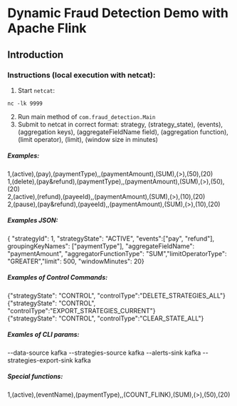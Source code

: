 # Dynamic Fraud Detection Demo with Apache Flink

## Introduction


### Instructions (local execution with netcat):

1. Start `netcat`:
```
nc -lk 9999
```
2. Run main method of `com.fraud_detection.Main`
3. Submit to netcat in correct format:
strategy, (strategy_state), (events), (aggregation keys), (aggregateFieldName field), (aggregation function), (limit operator), (limit), (window size in minutes)

##### Examples:

1,(active),(pay),(paymentType),,(paymentAmount),(SUM),(>),(50),(20)  
1,(delete),(pay&refund),(paymentType),,(paymentAmount),(SUM),(>),(50),(20)  
2,(active),(refund),(payeeId),,(paymentAmount),(SUM),(>),(10),(20)  
2,(pause),(pay&refund),(payeeId),,(paymentAmount),(SUM),(>),(10),(20)

##### Examples JSON:  
{ "strategyId": 1, "strategyState": "ACTIVE", "events":["pay", "refund"], groupingKeyNames": ["paymentType"], "aggregateFieldName": "paymentAmount", "aggregatorFunctionType": "SUM","limitOperatorType": "GREATER","limit": 500, "windowMinutes": 20}

##### Examples of Control Commands:

{"strategyState": "CONTROL", "controlType":"DELETE_STRATEGIES_ALL"}  
{"strategyState": "CONTROL", "controlType":"EXPORT_STRATEGIES_CURRENT"}  
{"strategyState": "CONTROL", "controlType":"CLEAR_STATE_ALL"}  


##### Examles of CLI params:
--data-source kafka --strategies-source kafka --alerts-sink kafka --strategies-export-sink kafka

##### Special functions:
1,(active),(eventName),(paymentType),,(COUNT_FLINK),(SUM),(>),(50),(20)
